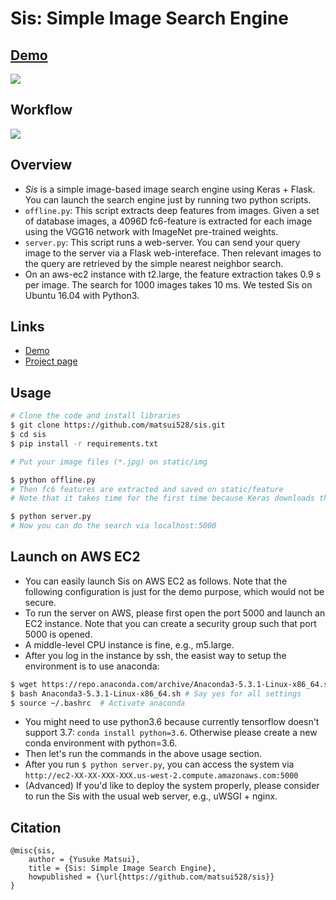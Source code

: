 # Sis: Simple Image Search Engine

## [Demo](http://www.simple-image-search.xyz/)
![](http://yusukematsui.me/project/sis/img/screencapture2.jpg)

## Workflow
![](http://yusukematsui.me/project/sis/img/overview.jpg)

## Overview
- *Sis* is a simple image-based image search engine using Keras + Flask. You can launch the search engine just by running two python scripts.
- `offline.py`: This script extracts deep features from images. Given a set of database images, a 4096D fc6-feature is extracted for each image using the VGG16 network with ImageNet pre-trained weights.
- `server.py`: This script runs a web-server. You can send your query image to the server via a Flask web-intereface. Then relevant images to the query are retrieved by the simple nearest neighbor search.
- On an aws-ec2 instance with t2.large, the feature extraction takes 0.9 s per image. The search for 1000 images takes 10 ms. We tested Sis on Ubuntu 16.04 with Python3.

## Links
- [Demo](http://www.simple-image-search.xyz/)
- [Project page](http://yusukematsui.me/project/sis/sis.html)

## Usage
```bash
# Clone the code and install libraries
$ git clone https://github.com/matsui528/sis.git
$ cd sis
$ pip install -r requirements.txt

# Put your image files (*.jpg) on static/img

$ python offline.py
# Then fc6 features are extracted and saved on static/feature
# Note that it takes time for the first time because Keras downloads the VGG weights.

$ python server.py
# Now you can do the search via localhost:5000
```
## Launch on AWS EC2
- You can easily launch Sis on AWS EC2 as follows. Note that the following configuration is just for the demo purpose, which would not be secure.
- To run the server on AWS, please first open the port 5000 and launch an EC2 instance. Note that you can create a security group such that port 5000 is opened.
- A middle-level CPU instance is fine, e.g., m5.large.
- After you log in the instance by ssh, the easist way to setup the environment is to use anaconda:
```bash
$ wget https://repo.anaconda.com/archive/Anaconda3-5.3.1-Linux-x86_64.sh
$ bash Anaconda3-5.3.1-Linux-x86_64.sh # Say yes for all settings
$ source ~/.bashrc  # Activate anaconda
```
- You might need to use python3.6 because currently tensorflow doesn't support 3.7: `conda install python=3.6`. Otherwise please create a new conda environment with python=3.6.
- Then let's run the commands in the above usage section.
- After you run `$ python server.py`, you can access the system via `http://ec2-XX-XX-XXX-XXX.us-west-2.compute.amazonaws.com:5000`
- (Advanced) If you'd like to deploy the system properly, please consider to run the Sis with the usual web server, e.g., uWSGI + nginx.



## Citation

    @misc{sis,
	    author = {Yusuke Matsui},
	    title = {Sis: Simple Image Search Engine},
	    howpublished = {\url{https://github.com/matsui528/sis}}
    }
